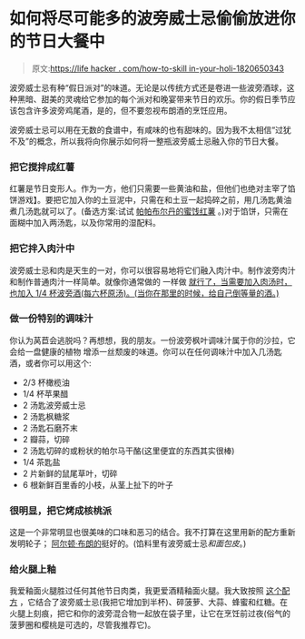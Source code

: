 # 如何将尽可能多的波旁威士忌偷偷放进你的节日大餐中

> 原文:[https://life hacker . com/how-to-skill in-your-holi-1820650343](https://lifehacker.com/how-to-sneak-as-much-bourbon-as-possible-into-your-holi-1820650343)

波旁威士忌有种“假日派对”的味道。无论是以传统方式还是卷进一些波旁酒球，这种黑暗、甜美的灵魂给它参加的每个派对和晚宴带来节日的欢乐。你的假日季节应该包含许多波旁鸡尾酒，是的，但不要忽视布朗酒的烹饪应用。

波旁威士忌可以用在无数的食谱中，有咸味的也有甜味的。因为我不太相信“过犹不及”的概念，所以我将向你展示如何将一整瓶波旁威士忌融入你的节日大餐。

### 把它搅拌成红薯

红薯是节日变形人。作为一方，他们只需要一些黄油和盐，但他们也绝对主宰了馅饼游戏】。要把它加入你的土豆泥中，只需在和土豆一起捣碎之前，用几汤匙黄油煮几汤匙就可以了。(备选方案:试试 [帕帕布尔丹的蜜饯红薯](http://www.foodandwine.com/recipes/candied-sweet-potatoes-bourbon) 。)对于馅饼，只需在面糊中加入两汤匙，以及你常用的湿配料。

### 把它拌入肉汁中

波旁威士忌和肉是天生的一对，你可以很容易地将它们融入肉汁中。制作波旁肉汁和制作普通肉汁一样简单。就像你通常做的 一样做 [就行了，当需要加入肉汤时，也加入 1/4 杯波旁酒(每六杯原汤)。(当你在那里的时候，给自己倒等量的酒。)](https://lifehacker.com/there-is-no-reason-to-not-make-your-own-turkey-gravy-1819991230)

### 做一份特别的调味汁

你认为莴苣会逃脱吗？再想想，我的朋友。一份波旁枫叶调味汁属于你的沙拉，它会给一盘健康的植物 增添一丝颓废的味道。你可以在任何调味汁中加入几汤匙酒，或者你可以用这个:

*   2/3 杯橄榄油
*   1/4 杯苹果醋
*   2 汤匙波旁威士忌
*   2 汤匙枫糖浆
*   2 汤匙石磨芥末
*   2 瓣蒜，切碎
*   2 汤匙切碎的或粉状的帕尔马干酪(这里便宜的东西其实很棒)
*   1/4 茶匙盐
*   2 片新鲜的鼠尾草叶，切碎
*   6 根新鲜百里香的小枝，从茎上扯下的叶子

### 很明显，把它烤成核桃派

这是一个非常明显也很美味的口味和恶习的结合。我不打算在这里用新的配方重新发明轮子； [阿尔顿·布朗的](http://www.foodnetwork.com/recipes/alton-brown/bourbon-pecan-pie-recipe-2041499)挺好的。(馅料里有波旁威士忌*和面包皮*。)

### 给火腿上釉

我爱釉面火腿胜过任何其他节日肉类，我更爱酒精釉面火腿。我大致按照 [这个配方](http://allrecipes.com/recipe/156537/bourbon-glazed-ham/) ，它结合了波旁威士忌(我把它增加到半杯)、碎菠萝、大蒜、蜂蜜和红糖。在火腿上刻痕，把它和你的波旁混合物一起放在袋子里，让它在烹饪前过夜(俗气的菠萝圈和樱桃是可选的，尽管我推荐它)。